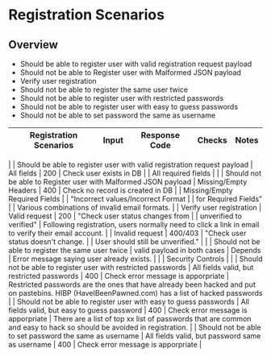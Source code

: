 # Registration Scenarios

## Overview

* Should be able to register user with valid registration request payload
* Should not be able to Register user with Malformed JSON payload
* Verify user registration
* Should not be able to register the same user twice
* Should not be able to register user with restricted passwords
* Should not be able to register user with easy to guess passwords
* Should not be able to set password the same as username

| Registration Scenarios                                                  | Input                                                                                                | Response Code                        | Checks                                     | Notes                                                                                                                                               |
|-------------------------------------------------------------------------|------------------------------------------------------------------------------------------------------|--------------------------------------|--------------------------------------------|-----------------------------------------------------------------------------------------------------------------------------------------------------|
 |
| Should be able to register user with valid registration request payload | All fields                                                                                           | 200                                  | Check user exists in DB                    |
| All required fields                                                     |
 |
| Should not be able to Register user with Malformed JSON payload         | Missing/Empty Headers                                                                                | 400                                  | Check no record is created in DB           |
| Missing/Empty Required Fields                                           |
| "Incorrect values/Incorrect Format                                      |
| for Required Fields"                                                    |
| Various combinations of invalid email formats\.                         |
| Verify user registration                                                | Valid request                                                                                        | 200                                  | "Check user status changes from            |
| unverified to verified"                                                 | Following registration, users normally need to click a link in email to verify their email account\. |
| Invalid request                                                         | 400/403                                                                                              | "Check user status doesn't change\.  |
| User should still be unverified\."                                      |
 |
| Should not be able to register the same user twice                      | valid payload in both cases                                                                          | Depends                              | Error message saying user already exists\. |
 |
| Security Controls                                                       |
 |
| Should not be able to register user with restricted passwords           | All fields valid, but restricted passwords                                                           | 400                                  | Check error message is apporpriate         | Restricted passwords are the ones that have already been hacked and put on pastebins\. HIBP \(HaveIBeenPawned\.com\) has a list of hacked passwords |
| Should not be able to register user with easy to guess passwords        | All fields valid, but easy to guess password                                                         | 400                                  | Check error message is apporpriate         | There are a list of top xx list of passwords that are common and easy to hack so should be avoided in registration\.                                |
| Should not be able to set password the same as username                 | All fields valid, but password same as username                                                      | 400                                  | Check error message is apporpriate         |
